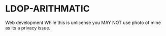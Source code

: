 # LDOP-ARITHMATIC
Web development
While this is unlicense you MAY NOT use photo of mine as its a privacy issue.